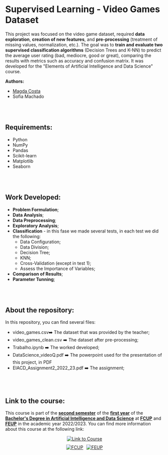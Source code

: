 # Supervised Learning - Video Games Dataset

This project was focused on the video game dataset, required **data exploration**, **creation of new features**, and **pre-processing** (treatment of missing values, normalization, etc.). The goal was to **train and evaluate two supervised classification algorithms** (Decision Trees and K-NN) to predict the average user rating (bad, mediocre, good or great), comparing the results with metrics such as accuracy and confusion matrix.
It was developed for the "Elements of Artificial Intelligence and Data Science" course.

**Authors:**
- [Magda Costa](https://github.com/Maguids)
- Sofia Machado

<br></br>

## Requirements:

- Python
- NumPy
- Pandas
- Scikit-learn
- Matplotlib
- Seaborn

<br></br>

## Work Developed:
- **Problem Formulation**;
- **Data Analysis**;
- **Data Preprocessing**;
- **Exploratory Analysis**;
- **Classification** - in this fase we made several tests, in each test we did the following:
	- Data Configuration;
	- Data Division;
	- Decision Tree;
	- KNN;
	- Cross-Validation (except in test 1);
	- Assess the Importance of Variables;
- **Comparison of Results**;
- **Parameter Tunning**;


<br></br>

## About the repository:
In this repository, you can find several files:

- video_games.csv➡️ The dataset that was provided by the teacher;
- video_games_clean.csv ➡️ The dataset after pre-processing;
- Trabalho.ipynb ➡️ The worked developed;
- DataScience_videoQ.pdf ➡️ The powerpoint used for the presentation of this project, in PDF
- EIACD_Assignment2_2022_23.pdf ➡️ The assignment;

<br></br>

## Link to the course: 

This course is part of the **<u>second semester</u>** of the **<u>first year</u>** of the **<u>Bachelor's Degree in Artificial Intelligence and Data Science</u>** at **<u>FCUP</u>** and **<u>FEUP</u>** in the academic year 2022/2023. You can find more information about this course at the following link:

<div style="display: flex; flex-direction: column; align-items: center; gap: 10px;">
  <a href="https://sigarra.up.pt/fcup/pt/UCURR_GERAL.FICHA_UC_VIEW?pv_ocorrencia_id=507945">
    <img alt="Link to Course" src="https://img.shields.io/badge/Link_to_Course-0077B5?style=for-the-badge&logo=logoColor=white" />
  </a>

  <div style="display: flex; gap: 10px; justify-content: center;">
    <a href="https://sigarra.up.pt/fcup/pt/web_page.inicial">
      <img alt="FCUP" src="https://img.shields.io/badge/FCUP-808080?style=for-the-badge&logo=logoColor=grey" />
    </a>
    <a href="https://sigarra.up.pt/feup/pt/web_page.inicial">
      <img alt="FEUP" src="https://img.shields.io/badge/FEUP-808080?style=for-the-badge&logo=logoColor=grey" />
    </a>
  </div>
</div>
